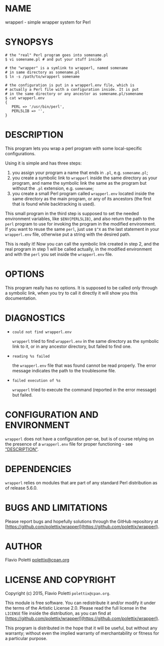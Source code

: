 # NAME

wrapperl - simple wrapper system for Perl

# SYNOPSYS

    # the "real" Perl program goes into somename.pl
    $ vi somename.pl # and put your stuff inside

    # the "wrapper" is a symlink to wrapperl, named somename
    # in same directory as somename.pl
    $ ln -s /path/to/wrapperl somename

    # the configuration is put in a wrapperl.env file, which is
    # actually a Perl file with a configuration inside. It is put
    # in the same directory or any ancestor as somename.pl/somename
    $ cat wrapperl.env
    {
       PERL => '/usr/bin/perl',
       PERL5LIB => '',
    }

# DESCRIPTION

This program lets you wrap a perl program with some local-specific
configurations.

Using it is simple and has three steps:

1. you assign your program a name that ends in `.pl`, e.g. `somename.pl`;
2. you create a symbolic link to `wrapperl` inside the same directory
as your program, and name the symbolic link the same as the program
but without the `.pl` extension, e.g. `somename`;
3. you create a small Perl program called `wrapperl.env` located inside the
same directory as the main program, or any of its ancestors (the first
that is found while backtracking is used).

This small program in the third step is supposed
to set the needed environment variables, like `$ENV{PERL5LIB}`, and also
return the path to the `perl` program to use for invoking the program
in the modified environment. If you want to reuse the same `perl`, just
use `$^X` as the last statement in your `wrapperl.env` file, otherwise
put a string with the desired path.

This is really it! Now you can call the symbolic link created in step
2, and the real program in step 1 will be called actually, in the modified
environment and with the `perl` you set inside the `wrapperl.env` file.

# OPTIONS

This program really has no options. It is supposed to be called only
through a symbolic link, when you try to call it directly it will
show you this documentation.

# DIAGNOSTICS

- `could not find wrapperl.env`

    `wrapperl` tried to find `wrapperl.env` in the same directory as
    the symbolic link to it, or in any ancestor directory, but failed to
    find one.

- `reading %s failed`

    the `wrapperl.env` file that was found cannot be read properly. The
    error message indicates the path to the troublesome file.

- `failed execution of %s`

    `wrapperl` tried to execute the command (reported in the error message)
    but failed.

# CONFIGURATION AND ENVIRONMENT

`wrapperl` does not have a configuration per-se, but is of course
relying on the presence of a `wrapperl.env` file for proper
functioning - see ["DESCRIPTION"](#description).

# DEPENDENCIES

`wrapperl` relies on modules that are part of any standard Perl
distribution as of release 5.6.0.

# BUGS AND LIMITATIONS

Please report bugs and hopefully solutions through the GitHub
repository at [https://github.com/polettix/wrapperl](https://github.com/polettix/wrapperl).

# AUTHOR

Flavio Poletti <polettix@cpan.org>

# LICENSE AND COPYRIGHT

Copyright (c) 2015, Flavio Poletti `polettix@cpan.org`.

This module is free software.  You can redistribute it and/or
modify it under the terms of the Artistic License 2.0. Please read
the full license in the `LICENSE` file inside the distribution,
as you can find at [https://github.com/polettix/wrapperl](https://github.com/polettix/wrapperl).

This program is distributed in the hope that it will be useful,
but without any warranty; without even the implied warranty of
merchantability or fitness for a particular purpose.
